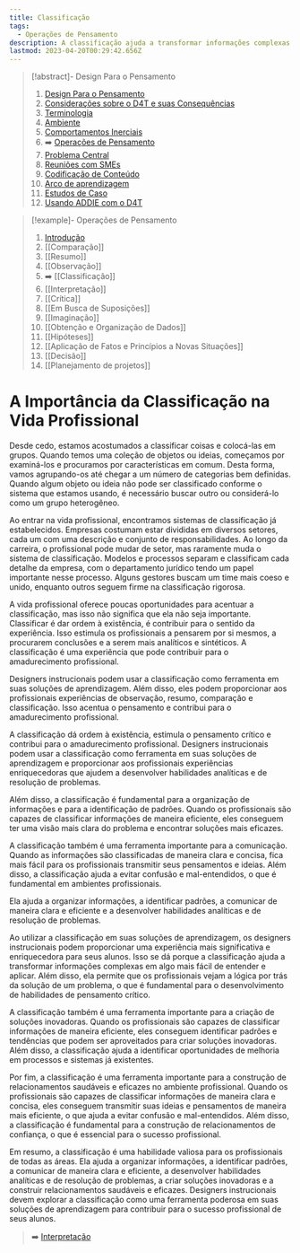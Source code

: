 ```yaml
---
title: Classificação
tags:
  - Operações de Pensamento
description: A classificação ajuda a transformar informações complexas em algo mais fácil de entender e aplicar
lastmod: 2023-04-20T00:29:42.656Z
---
```


>[!abstract]- Design Para o Pensamento
>
>1. [Design Para o Pensamento](../Design%20Para%20o%20Pensamento.md)
>2. [Considerações sobre o D4T e suas Consequências](../Considerações%20sobre%20o%20D4T%20e%20suas%20Consequências.md)
>3. [Terminologia](../Terminologia.md)
>4. [Ambiente](../Dia%20a%20dia%20do%20Designer%20Instrucional/Ambiente.md)
>5. [Comportamentos Inerciais](../Comportamentos%20Inerciais/Comportamentos%20Inerciais.md)
>6. ➡️ [Operações de Pensamento](Operações%20de%20Pensamento.md)
>5. [Problema Central](../Dia%20a%20dia%20do%20Designer%20Instrucional/Problema%20Central.md)
>6. [Reuniões com SMEs](../Dia%20a%20dia%20do%20Designer%20Instrucional/Reuniões%20com%20SMEs.md)
>7. [Codificação de Conteúdo](../Dia%20a%20dia%20do%20Designer%20Instrucional/Codificação%20de%20Conteúdo.md)
>8. [Arco de aprendizagem](../Dia%20a%20dia%20do%20Designer%20Instrucional/Arco%20de%20aprendizagem.md)
>9. [Estudos de Caso](../Estudos%20de%20caso/Estudos%20de%20Caso.md)
>10. [Usando ADDIE com o D4T](../Dia%20a%20dia%20do%20Designer%20Instrucional/Usando%20ADDIE%20com%20o%20D4T.md)

>[!example]- Operações de Pensamento
>
>1. [Introdução](Operações%20de%20Pensamento.md)
>2. [[Comparação]]
>3. [[Resumo]]
>4. [[Observação]]
>5. ➡️ [[Classificação]]
>6. [[Interpretação]]
>7. [[Crítica]]
>8. [[Em Busca de Suposições]]
>9. [[Imaginação]]
>10. [[Obtenção e Organização de Dados]]
>11. [[Hipóteses]]
>12. [[Aplicação de Fatos e Princípios a Novas Situações]]
>13. [[Decisão]]
>14. [[Planejamento de projetos]]


# A Importância da Classificação na Vida Profissional

Desde cedo, estamos acostumados a classificar coisas e colocá-las em grupos. Quando temos uma coleção de objetos ou ideias, começamos por examiná-los e procuramos por características em comum. Desta forma, vamos agrupando-os até chegar a um número de categorias bem definidas. Quando algum objeto ou ideia não pode ser classificado conforme o sistema que estamos usando, é necessário buscar outro ou considerá-lo como um grupo heterogêneo.

Ao entrar na vida profissional, encontramos sistemas de classificação já estabelecidos. Empresas costumam estar divididas em diversos setores, cada um com uma descrição e conjunto de responsabilidades. Ao longo da carreira, o profissional pode mudar de setor, mas raramente muda o sistema de classificação. Modelos e processos separam e classificam cada detalhe da empresa, com o departamento jurídico tendo um papel importante nesse processo. Alguns gestores buscam um time mais coeso e unido, enquanto outros seguem firme na classificação rigorosa.

A vida profissional oferece poucas oportunidades para acentuar a classificação, mas isso não significa que ela não seja importante. Classificar é dar ordem à existência, é contribuir para o sentido da experiência. Isso estimula os profissionais a pensarem por si mesmos, a procurarem conclusões e a serem mais analíticos e sintéticos. A classificação é uma experiência que pode contribuir para o amadurecimento profissional.

Designers instrucionais podem usar a classificação como ferramenta em suas soluções de aprendizagem. Além disso, eles podem proporcionar aos profissionais experiências de observação, resumo, comparação e classificação. Isso acentua o pensamento e contribui para o amadurecimento profissional.

A classificação dá ordem à existência, estimula o pensamento crítico e contribui para o amadurecimento profissional. Designers instrucionais podem usar a classificação como ferramenta em suas soluções de aprendizagem e proporcionar aos profissionais experiências enriquecedoras que ajudem a desenvolver habilidades analíticas e de resolução de problemas.

Além disso, a classificação é fundamental para a organização de informações e para a identificação de padrões. Quando os profissionais são capazes de classificar informações de maneira eficiente, eles conseguem ter uma visão mais clara do problema e encontrar soluções mais eficazes.

A classificação também é uma ferramenta importante para a comunicação. Quando as informações são classificadas de maneira clara e concisa, fica mais fácil para os profissionais transmitir seus pensamentos e ideias. Além disso, a classificação ajuda a evitar confusão e mal-entendidos, o que é fundamental em ambientes profissionais.

Ela ajuda a organizar informações, a identificar padrões, a comunicar de maneira clara e eficiente e a desenvolver habilidades analíticas e de resolução de problemas. 

Ao utilizar a classificação em suas soluções de aprendizagem, os designers instrucionais podem proporcionar uma experiência mais significativa e enriquecedora para seus alunos. Isso se dá porque a classificação ajuda a transformar informações complexas em algo mais fácil de entender e aplicar. Além disso, ela permite que os profissionais vejam a lógica por trás da solução de um problema, o que é fundamental para o desenvolvimento de habilidades de pensamento crítico.

A classificação também é uma ferramenta importante para a criação de soluções inovadoras. Quando os profissionais são capazes de classificar informações de maneira eficiente, eles conseguem identificar padrões e tendências que podem ser aproveitados para criar soluções inovadoras. Além disso, a classificação ajuda a identificar oportunidades de melhoria em processos e sistemas já existentes.

Por fim, a classificação é uma ferramenta importante para a construção de relacionamentos saudáveis e eficazes no ambiente profissional. Quando os profissionais são capazes de classificar informações de maneira clara e concisa, eles conseguem transmitir suas ideias e pensamentos de maneira mais eficiente, o que ajuda a evitar confusão e mal-entendidos. Além disso, a classificação é fundamental para a construção de relacionamentos de confiança, o que é essencial para o sucesso profissional.

Em resumo, a classificação é uma habilidade valiosa para os profissionais de todas as áreas. Ela ajuda a organizar informações, a identificar padrões, a comunicar de maneira clara e eficiente, a desenvolver habilidades analíticas e de resolução de problemas, a criar soluções inovadoras e a construir relacionamentos saudáveis e eficazes. Designers instrucionais devem explorar a classificação como uma ferramenta poderosa em suas soluções de aprendizagem para contribuir para o sucesso profissional de seus alunos.

> ➡️ [Interpretação](Interpretação.md)